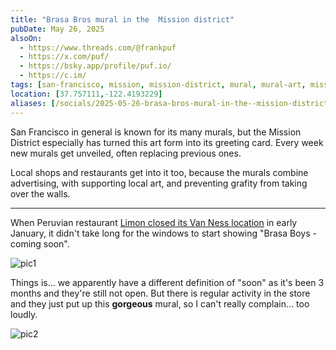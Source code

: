 ```yaml
---
title: "Brasa Bros mural in the  Mission district"
pubDate: May 26, 2025
alsoOn:
  - https://www.threads.com/@frankpuf
  - https://x.com/puf/
  - https://bsky.app/profile/puf.io/
  - https://c.im/
tags: [san-francisco, mission, mission-district, mural, mural-art, mission-murals]
location: [37.757111,-122.4193229]
aliases: [/socials/2025-05-26-brasa-bros-mural-in-the--mission-district-copy/]
---
```


San Francisco in general is known for its many murals, but the Mission District especially has turned this art form into its greeting card. Every week new murals get unveiled, often replacing previous ones.

Local shops and restaurants get into it too, because the murals combine advertising, with supporting local art, and preventing grafity from taking over the walls. 

---

When Peruvian restaurant [Limon closed its Van Ness location](https://missionlocal.org/2025/01/limon-on-south-van-ness-is-closed-at-least-temporarily/) in early January, it didn't take long for the windows to start showing "Brasa Boys - coming soon".

![pic1](https://i.imgur.com/tw29yt7.png)

Things is... we apparently have a different definition of "soon" as it's been 3 months and they're still not open. But there is regular activity in the store and they just put up this **gorgeous** mural, so I can't really complain... too loudly.

![pic2](https://i.imgur.com/im3nzKU.png)


